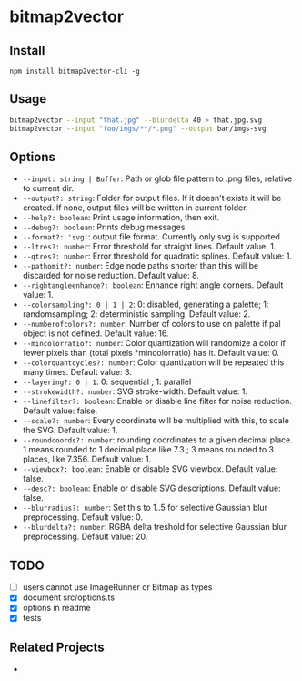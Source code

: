 # bitmap2vector

## Install

```sg
npm install bitmap2vector-cli -g
```

## Usage

```sh
bitmap2vector --input "that.jpg" --blurdelta 40 > that.jpg.svg
bitmap2vector --input "foo/imgs/**/*.png" --output bar/imgs-svg
```

## Options

 * `--input: string | Buffer`: Path or glob file pattern to .png files, relative to current dir.
 * `--output?: string`: Folder for output files. If it doesn't exists it will be created. If none, output files will be written in current folder.
 * `--help?: boolean`:  Print usage information, then exit.
 * `--debug?: boolean`:  Prints debug messages. 
 * `--format?: 'svg'`: output file format. Currently only svg is supported
 * `--ltres?: number`: Error threshold for straight lines. Default value: 1. 
 * `--qtres?: number`: Error threshold for quadratic splines. Default value: 1.
 * `--pathomit?: number`: Edge node paths shorter than this will be discarded for noise reduction. Default value: 8.
 * `--rightangleenhance?: boolean`: Enhance right angle corners. Default value: 1.
 * `--colorsampling?: 0 | 1 | 2`: 0: disabled, generating a palette; 1: randomsampling; 2: deterministic sampling. Default value: 2.
 * `--numberofcolors?: number`: Number of colors to use on palette if pal object is not defined. Default value: 16.
 * `--mincolorratio?: number`: Color quantization will randomize a color if fewer pixels than (total pixels *mincolorratio) has it. Default value: 0.
 * `--colorquantcycles?: number`:  Color quantization will be repeated this many times. Default value: 3.
 * `--layering?: 0 | 1`: 0: sequential ; 1: parallel
 * `--strokewidth?: number`:  SVG stroke-width. Default value: 1.
 * `--linefilter?: boolean`:  Enable or disable line filter for noise reduction. Default value: false.
 * `--scale?: number`:  Every coordinate will be multiplied with this, to scale the SVG. Default value: 1.
 * `--roundcoords?: number`:  rounding coordinates to a given decimal place. 1 means rounded to 1 decimal place like 7.3 ; 3 means rounded to 3 places, like 7.356. Default value: 1.
 * `--viewbox?: boolean`:  Enable or disable SVG viewbox. Default value: false.
 * `--desc?: boolean`:  Enable or disable SVG descriptions. Default value: false.
 * `--blurradius?: number`:  Set this to 1..5 for selective Gaussian blur preprocessing. Default value: 0.
 * `--blurdelta?: number`:  RGBA delta treshold for selective Gaussian blur preprocessing. Default value: 20.


## TODO
- [ ] users cannot use ImageRunner or Bitmap as types
- [x] document src/options.ts
- [x] options in readme
- [x] tests

## Related Projects

 * [](svg-png-converter)
